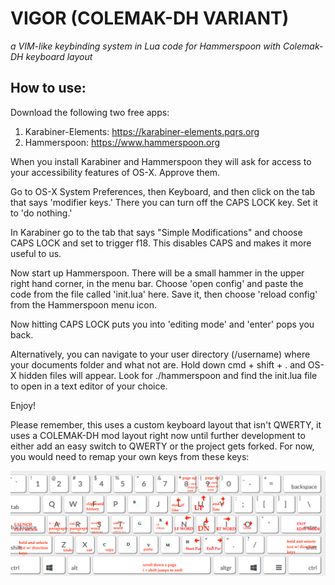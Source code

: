 # VIGOR (COLEMAK-DH VARIANT)
*a VIM-like keybinding system in Lua code for Hammerspoon with Colemak-DH keyboard layout*

## How to use:

Download the following two free apps:

1) Karabiner-Elements: https://karabiner-elements.pqrs.org
2) Hammerspoon: https://www.hammerspoon.org

When you install Karabiner and Hammerspoon they will ask for access to your
accessibility features of OS-X. Approve them.

Go to OS-X System Preferences, then Keyboard, and then click on the tab that
says 'modifier keys.' There you can turn off the CAPS LOCK key. Set it to
'do nothing.'

In Karabiner go to the tab that says "Simple Modifications" and choose
CAPS LOCK and set to trigger f18. This disables CAPS and makes it more
useful to us.

Now start up Hammerspoon. There will be a small hammer in the upper right hand
corner, in the menu bar. Choose 'open config' and paste the code from the
file called 'init.lua' here. Save it, then choose 'reload config' from the
Hammerspoon menu icon.

Now hitting CAPS LOCK puts you into 'editing mode' and 'enter' pops you back.

Alternatively, you can navigate to your user directory (/username) where your
documents folder and what not are. Hold down cmd + shift + . and OS-X hidden
files will appear. Look for ./hammerspoon and find the init.lua file to open
in a text editor of your choice.

Enjoy!

Please remember, this uses a custom keyboard layout that isn't QWERTY, it uses
a COLEMAK-DH mod layout right now until further development to either
add an easy switch to QWERTY or the project gets forked. For now, you would need
to remap your own keys from these keys:

![COLEMAK-DH](https://github.com/tobiasbuckell/vigor/blob/main/colemak%20cheatsheet.png)
